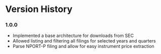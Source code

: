 # Version History

### 1.0.0
- Implemented a base architecture for downloads from SEC
- Allowed listing and filtering all filings for selected years and quarters
- Parse NPORT-P filing and allow for easy instrument price extraction